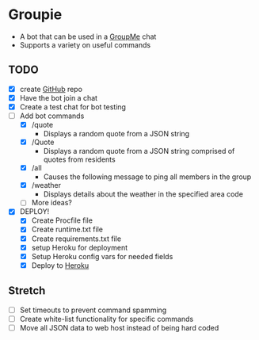 # Groupie

* A bot that can be used in a [GroupMe](https://www.groupme.com "GroupMe Homepage") chat
* Supports a variety on useful commands

## TODO

* [x] create [GitHub](https://www.github.com "GitHub Homepage") repo
* [x] Have the bot join a chat
* [x] Create a test chat for bot testing
* [ ] Add bot commands
  * [x] /quote
    * Displays a random quote from a JSON string
  * [x] /Quote
    * Displays a random quote from a JSON string comprised of quotes from residents
  * [x] /all
    * Causes the following message to ping all members in the group
  * [x] /weather
    * Displays details about the weather in the specified area code
  * [ ] More ideas?
* [x] DEPLOY!
  * [x] Create Procfile file
  * [x] Create runtime.txt file
  * [x] Create requirements.txt file
  * [x] setup Heroku for deployment
  * [x] Setup Heroku config vars for needed fields
  * [x] Deploy to [Heroku](https://www.heroku.com "Heroku Homepage")

## Stretch
* [ ] Set timeouts to prevent command spamming
* [ ] Create white-list functionality for specific commands
* [ ] Move all JSON data to web host instead of being hard coded
